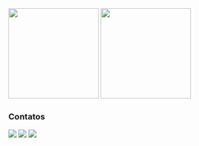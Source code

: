<div>
  <img height="180em" src="https://github-readme-stats.vercel.app/api?username=carolph&show_icons=true&theme=dark"/>
  <img height="180em" src="https://github-readme-stats.vercel.app/api/top-langs/?username=caroph&layout=compact&langs_count=7&theme=dark"/>
</div>

### Contatos

<div>
  <a href = "mailto:carolhoegen@gmail.com"><img src="https://img.shields.io/badge/Gmail-D14836?style=for-the-badge&logo=gmail&logoColor=white" target="_blank"></a>
  <a href="https://www.linkedin.com/in/carol-hoegen/" target="_blank"><img src="https://img.shields.io/badge/-LinkedIn-%230077B5?style=for-the-badge&logo=linkedin&logoColor=white" target="_blank"></a> 
  <a href = "https://wa.me/5541996349964"><img src="https://img.shields.io/badge/WhatsApp-25D366?style=for-the-badge&logo=whatsapp&logoColor=white" target="_blank"></a>
</div>

